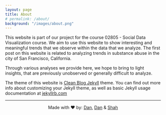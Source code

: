 ```yaml
---
layout: page
title: About
# permalink: /about/
background: "/images/about.png"
---
```

This website is part of our project for the course 02805 - Social Data Visualization course. We aim to use this website to show interesting and meaningful trends that we observe within the data that we analyze. The first post on this website is related to analyzing trends in substance abuse in the city of San Francisco, California.

Through various analyses we provide here, we hope to bring to light insights, that are previously unobserved or generally difficult to analyze.

The theme of this website is [Clean Blog Jekyll](https://startbootstrap.com/theme/clean-blog-jekyll) theme. You can find out more info about customizing your Jekyll theme, as well as basic Jekyll usage documentation at [jekyllrb.com](https://jekyllrb.com/)

---
<p style="text-align: center;">
Made with ❤️ by: <a href="https://github.com/SYDeng00" target="_blank">Dan</a>, <a href="https://github.com/dmeseguerw" target="_blank">Dan</a> & <a href="https://github.com/Shah-Bekhsh" target="_blank">Shah</a>  
</p>